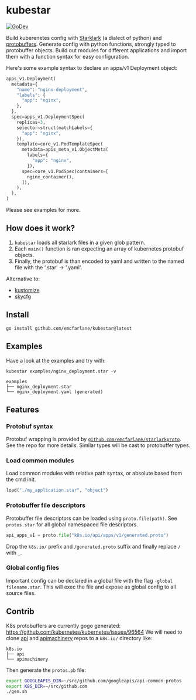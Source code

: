 # kubestar

[![GoDev](https://img.shields.io/static/v1?label=godev&message=reference&color=00add8)](https://pkg.go.dev/github.com/emcfarlane/kubestar?tab=doc)

Build kuberenetes config with [Starklark](https://github.com/google/starlark-go/blob/master/doc/spec.md) (a dialect of python) and [protobuffers](https://emcfarlane/starlarkproto).
Generate config with python functions, strongly typed to protobuffer objects.
Build out modules for different applications and import them with a function syntax for easy configuration.

Here's some example syntax to declare an apps/v1 Deployment object:
```python
apps_v1.Deployment(
  metadata={
    "name": "nginx-deployment",
    "labels": {
      "app": "nginx",
    },
  },
  spec=apps_v1.DeploymentSpec(
    replicas=3,
    selector=struct(matchLabels={
      "app": "nginx",
    }),
    template=core_v1.PodTemplateSpec(
      metadata=apis_meta_v1.ObjectMeta(
        labels={
          "app": "nginx",
        }),
      spec=core_v1.PodSpec(containers=[
        nginx_container(),
      ]),
    ),
  ),
)
```
Please see examples for more.

## How does it work?

1. `kubestar` loads all starlark files in a given glob pattern.
2. Each `main()` function is ran expecting an array of kubernetes protobuf objects.
4. Finally, the protobuf is than encoded to yaml and written to the named file with the '.star' -> '.yaml'.

Alternative to:
- [kustomize](https://github.com/kubernetes-sigs/kustomize)
- [skycfg](https://github.com/stripe/skycfg)

## Install

```
go install github.com/emcfarlane/kubestar@latest
```

## Examples

Have a look at the examples and try with:
```
kubestar examples/nginx_deployment.star -v 
```

```
examples
├── nginx_deployment.star
└── nginx_deployment.yaml (generated)
```

## Features

### Protobuf syntax

Protobuf wrapping is provided by [`github.com/emcfarlane/starlarkproto`](https://github.com/emcfarlane/starlarkproto). 
See the repo for more details. Similar types will be cast to protobuffer types.

### Load common modules

Load common modules with relative path syntax, or absolute based from the cmd init.
```python
load("./my_application.star", "object")
```

### Protobuffer file descriptors

Protobuffer file descriptors can be loaded using `proto.file(path)`.
See `protos.star` for all global namespaced file descriptors. 

```python
api_apps_v1 = proto.file("k8s.io/api/apps/v1/generated.proto")
```
Drop the `k8s.io/` prefix and `/generated.proto` suffix and finally replace `/` with `_`.

### Global config files

Important config can be declared in a global file with the flag `-global filename.star`. 
This will exec the file and expose as global config to all source files.

## Contrib

K8s protobuffers are currently gogo generated: https://github.com/kubernetes/kubernetes/issues/96564
We will need to clone [api](https://github.com/kubernetes/api) and [apimachinery](https://github.com/kubernetes/apimachinery) repos to a `k8s.io/` directory like:
```
k8s.io
├── api
└── apimachinery
```

Then generate the `protos.pb` file:
```sh
export GOOGLEAPIS_DIR=~/src/github.com/googleapis/api-common-protos
export K8S_DIR=~/src/github.com
./gen.sh
```
